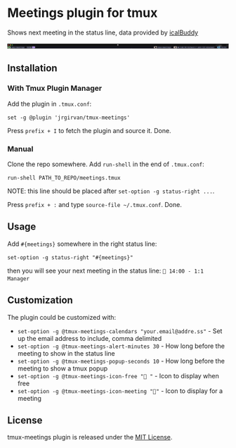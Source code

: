 # Meetings plugin for tmux

Shows next meeting in the status line, data provided by [icalBuddy](https://hasseg.org/icalBuddy/)

![tmux-meetings](./assets/tmux-preview.png)

## Installation

### With Tmux Plugin Manager
Add the plugin in `.tmux.conf`:
```
set -g @plugin 'jrgirvan/tmux-meetings'
```
Press `prefix + I` to fetch the plugin and source it. Done.

### Manual
Clone the repo somewhere. Add `run-shell` in the end of `.tmux.conf`:

```
run-shell PATH_TO_REPO/meetings.tmux
```
NOTE: this line should be placed after `set-option -g status-right ...`.

Press `prefix + :` and type `source-file ~/.tmux.conf`. Done.

## Usage
Add `#{meetings}` somewhere in the right status line:
```
set-option -g status-right "#{meetings}"
```
then you will see your next meeting in the status line: `󰤙 14:00 - 1:1 Manager`

## Customization
The plugin could be customized with:
* `set-option -g @tmux-meetings-calendars "your.email@addre.ss"` - Set up the email address to include, comma delimited
* `set-option -g @tmux-meetings-alert-minutes 30` - How long before the meeting to show in the status line
* `set-option -g @tmux-meetings-popup-seconds 10` - How long before the meeting to show a tmux popup
* `set-option -g @tmux-meetings-icon-free "󱁕 "`   - Icon to display when free
* `set-option -g @tmux-meetings-icon-meeting "󰤙"` - Icon to display for a meeting

## License
tmux-meetings plugin is released under the [MIT License](https://opensource.org/licenses/MIT).

